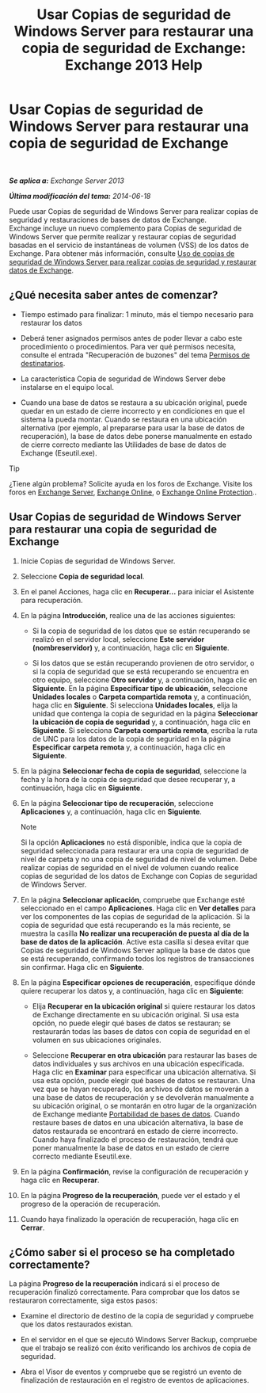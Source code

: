﻿---
title: 'Usar Copias de seguridad de Windows Server para restaurar una copia de seguridad de Exchange: Exchange 2013 Help'
TOCTitle: Usar Copias de seguridad de Windows Server para restaurar una copia de seguridad de Exchange
ms:assetid: 2d0f31dc-eb32-451a-8852-591269026506
ms:mtpsurl: https://technet.microsoft.com/es-es/library/Dd876864(v=EXCHG.150)
ms:contentKeyID: 48267937
ms.date: 05/22/2018
mtps_version: v=EXCHG.150
ms.translationtype: MT
---

# Usar Copias de seguridad de Windows Server para restaurar una copia de seguridad de Exchange

 

_**Se aplica a:** Exchange Server 2013_

_**Última modificación del tema:** 2014-06-18_

Puede usar Copias de seguridad de Windows Server para realizar copias de seguridad y restauraciones de bases de datos de Exchange. Exchange incluye un nuevo complemento para Copias de seguridad de Windows Server que permite realizar y restaurar copias de seguridad basadas en el servicio de instantáneas de volumen (VSS) de los datos de Exchange. Para obtener más información, consulte [Uso de copias de seguridad de Windows Server para realizar copias de seguridad y restaurar datos de Exchange](using-windows-server-backup-to-back-up-and-restore-exchange-data-exchange-2013-help.md).

## ¿Qué necesita saber antes de comenzar?

  - Tiempo estimado para finalizar: 1 minuto, más el tiempo necesario para restaurar los datos

  - Deberá tener asignados permisos antes de poder llevar a cabo este procedimiento o procedimientos. Para ver qué permisos necesita, consulte el entrada "Recuperación de buzones" del tema [Permisos de destinatarios](recipients-permissions-exchange-2013-help.md).

  - La característica Copia de seguridad de Windows Server debe instalarse en el equipo local.

  - Cuando una base de datos se restaura a su ubicación original, puede quedar en un estado de cierre incorrecto y en condiciones en que el sistema la pueda montar. Cuando se restaura en una ubicación alternativa (por ejemplo, al prepararse para usar la base de datos de recuperación), la base de datos debe ponerse manualmente en estado de cierre correcto mediante las Utilidades de base de datos de Exchange (Eseutil.exe).


> [!TIP]
> ¿Tiene algún problema? Solicite ayuda en los foros de Exchange. Visite los foros en <A href="https://go.microsoft.com/fwlink/p/?linkid=60612">Exchange Server</A>, <A href="https://go.microsoft.com/fwlink/p/?linkid=267542">Exchange Online</A>, o <A href="https://go.microsoft.com/fwlink/p/?linkid=285351">Exchange Online Protection</A>..



## Usar Copias de seguridad de Windows Server para restaurar una copia de seguridad de Exchange

1.  Inicie Copias de seguridad de Windows Server.

2.  Seleccione **Copia de seguridad local**.

3.  En el panel Acciones, haga clic en **Recuperar...** para iniciar el Asistente para recuperación.

4.  En la página **Introducción**, realice una de las acciones siguientes:
    
      - Si la copia de seguridad de los datos que se están recuperando se realizó en el servidor local, seleccione **Este servidor (nombreservidor)** y, a continuación, haga clic en **Siguiente**.
    
      - Si los datos que se están recuperando provienen de otro servidor, o si la copia de seguridad que se está recuperando se encuentra en otro equipo, seleccione **Otro servidor** y, a continuación, haga clic en **Siguiente**. En la página **Especificar tipo de ubicación**, seleccione **Unidades locales** o **Carpeta compartida remota** y, a continuación, haga clic en **Siguiente**. Si selecciona **Unidades locales**, elija la unidad que contenga la copia de seguridad en la página **Seleccionar la ubicación de copia de seguridad** y, a continuación, haga clic en **Siguiente**. Si selecciona **Carpeta compartida remota**, escriba la ruta de UNC para los datos de la copia de seguridad en la página **Especificar carpeta remota** y, a continuación, haga clic en **Siguiente**.

5.  En la página **Seleccionar fecha de copia de seguridad**, seleccione la fecha y la hora de la copia de seguridad que desee recuperar y, a continuación, haga clic en **Siguiente**.

6.  En la página **Seleccionar tipo de recuperación**, seleccione **Aplicaciones** y, a continuación, haga clic en **Siguiente**.
    

    > [!NOTE]
    > Si la opción <STRONG>Aplicaciones</STRONG> no está disponible, indica que la copia de seguridad seleccionada para restaurar era una copia de seguridad de nivel de carpeta y no una copia de seguridad de nivel de volumen. Debe realizar copias de seguridad en el nivel de volumen cuando realice copias de seguridad de los datos de Exchange con Copias de seguridad de Windows Server.



7.  En la página **Seleccionar aplicación**, compruebe que Exchange esté seleccionado en el campo **Aplicaciones**. Haga clic en **Ver detalles** para ver los componentes de las copias de seguridad de la aplicación. Si la copia de seguridad que está recuperando es la más reciente, se muestra la casilla **No realizar una recuperación de puesta al día de la base de datos de la aplicación**. Active esta casilla si desea evitar que Copias de seguridad de Windows Server aplique la base de datos que se está recuperando, confirmando todos los registros de transacciones sin confirmar. Haga clic en **Siguiente**.

8.  En la página **Especificar opciones de recuperación**, especifique dónde quiere recuperar los datos y, a continuación, haga clic en **Siguiente**:
    
      - Elija **Recuperar en la ubicación original** si quiere restaurar los datos de Exchange directamente en su ubicación original. Si usa esta opción, no puede elegir qué bases de datos se restauran; se restaurarán todas las bases de datos con copia de seguridad en el volumen en sus ubicaciones originales.
    
      - Seleccione **Recuperar en otra ubicación** para restaurar las bases de datos individuales y sus archivos en una ubicación especificada. Haga clic en **Examinar** para especificar una ubicación alternativa. Si usa esta opción, puede elegir qué bases de datos se restauran. Una vez que se hayan recuperado, los archivos de datos se moverán a una base de datos de recuperación y se devolverán manualmente a su ubicación original, o se montarán en otro lugar de la organización de Exchange mediante [Portabilidad de bases de datos](database-portability-exchange-2013-help.md). Cuando restaure bases de datos en una ubicación alternativa, la base de datos restaurada se encontrará en estado de cierre incorrecto. Cuando haya finalizado el proceso de restauración, tendrá que poner manualmente la base de datos en un estado de cierre correcto mediante Eseutil.exe.

9.  En la página **Confirmación**, revise la configuración de recuperación y haga clic en **Recuperar**.

10. En la página **Progreso de la recuperación**, puede ver el estado y el progreso de la operación de recuperación.

11. Cuando haya finalizado la operación de recuperación, haga clic en **Cerrar**.

## ¿Cómo saber si el proceso se ha completado correctamente?

La página **Progreso de la recuperación** indicará si el proceso de recuperación finalizó correctamente. Para comprobar que los datos se restauraron correctamente, siga estos pasos:

  - Examine el directorio de destino de la copia de seguridad y compruebe que los datos restaurados existan.

  - En el servidor en el que se ejecutó Windows Server Backup, compruebe que el trabajo se realizó con éxito verificando los archivos de copia de seguridad.

  - Abra el Visor de eventos y compruebe que se registró un evento de finalización de restauración en el registro de eventos de aplicaciones.

